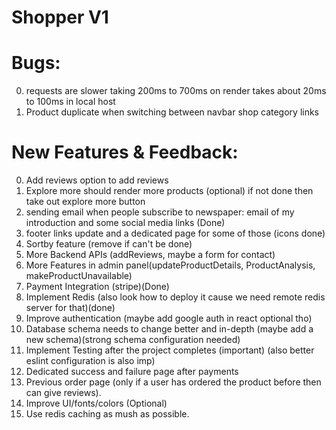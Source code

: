 ﻿# Shopper V1

# Bugs: 
0. requests are slower taking 200ms to 700ms on render takes about 20ms to 100ms in local host
1. Product duplicate when switching between navbar shop category links
# New Features & Feedback: 
0. Add reviews option to add reviews
1. Explore more should render more products (optional) if not done then take out explore more button
2. sending email when people subscribe to newspaper: email of my introduction and some social media links (Done)
3. footer links update and a dedicated page for some of those (icons done)
4. Sortby feature (remove if can't be done)
5. More Backend APIs (addReviews, maybe a form for contact)
6. More Features in admin panel(updateProductDetails, ProductAnalysis, makeProductUnavailable)
7. Payment Integration (stripe)(Done)
8. Implement Redis (also look how to deploy it cause we need remote redis server for that)(done)
9. Improve authentication (maybe add google auth in react optional tho)
10. Database schema needs to change better and in-depth (maybe add a new schema)(strong schema configuration needed)
11. Implement Testing after the project completes (important) (also better eslint configuration is also imp)
12. Dedicated success and failure page after payments
13. Previous order page (only if a user has ordered the product before then can give reviews).
14. Improve UI/fonts/colors (Optional)
15. Use redis caching as mush as possible.
